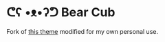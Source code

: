 # ᕦʕ •ᴥ•ʔᕤ Bear Cub

Fork of [this theme](https://github.com/clente/hugo-bearcub) modified for my own personal use.